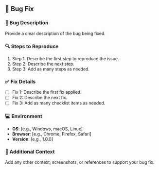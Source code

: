 ## 🐛 Bug Fix

### 🐞 Bug Description

Provide a clear description of the bug being fixed.

### 🔍 Steps to Reproduce

1. Step 1: Describe the first step to reproduce the issue.
2. Step 2: Describe the next step.
3. Step 3: Add as many steps as needed.

### ✅ Fix Details

- [ ] Fix 1: Describe the first fix applied.
- [ ] Fix 2: Describe the next fix.
- [ ] Fix 3: Add as many checklist items as needed.

### 💻 Environment

- **OS**: [e.g., Windows, macOS, Linux]
- **Browser**: [e.g., Chrome, Firefox, Safari]
- **Version**: [e.g., 1.0.0]

### 📎 Additional Context

Add any other context, screenshots, or references to support your bug fix.
